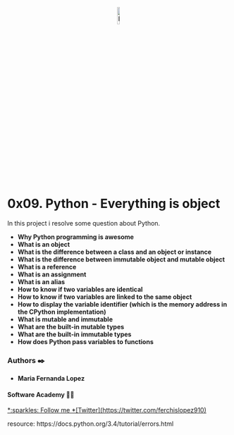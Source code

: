 <p align="center"><img src='https://img.icons8.com/nolan/452/python.png' alt='Banner' width=10%></p>

# 0x09. Python - Everything is object

<p>

In this project i resolve some question about Python.

* __Why Python programming is awesome__
* __What is an object__
* __What is the difference between a class and an object or instance__
* __What is the difference between immutable object and mutable object__
* __What is a reference__
* __What is an assignment__
* __What is an alias__
* __How to know if two variables are identical__
* __How to know if two variables are linked to the same object__
* __How to display the variable identifier (which is the memory address in the CPython implementation)__
* __What is mutable and immutable__
* __What are the built-in mutable types__
* __What are the built-in immutable types__
* __How does Python pass variables to functions__


### Authors :black_nib:
* __Maria Fernanda Lopez__

#### Software Academy 👨‍💻

<p aling="center">
<a href="https://www.holbertonschool.com" target="_blank">
*:sparkles: Follow me *[Twitter](https://twitter.com/ferchislopez910)</a>
</p>

<p>resource:
https://docs.python.org/3.4/tutorial/errors.html <p>